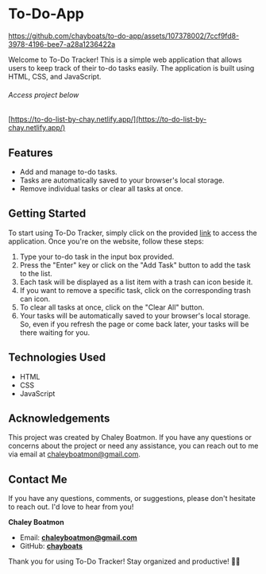 # To-Do-App

https://github.com/chayboats/to-do-app/assets/107378002/7ccf9fd8-3978-4196-bee7-a28a1236422a

Welcome to To-Do Tracker! This is a simple web application that allows users to keep track of their to-do tasks easily. The application is built using HTML, CSS, and JavaScript.

###### Access project below
[https://to-do-list-by-chay.netlify.app/](https://to-do-list-by-chay.netlify.app/)

## Features

- Add and manage to-do tasks.
- Tasks are automatically saved to your browser's local storage.
- Remove individual tasks or clear all tasks at once.

## Getting Started

To start using To-Do Tracker, simply click on the provided [link](https://to-do-list-by-chay.netlify.app/) to access the application. Once you're on the website, follow these steps:

1. Type your to-do task in the input box provided.
2. Press the "Enter" key or click on the "Add Task" button to add the task to the list.
3. Each task will be displayed as a list item with a trash can icon beside it.
4. If you want to remove a specific task, click on the corresponding trash can icon.
5. To clear all tasks at once, click on the "Clear All" button.
6. Your tasks will be automatically saved to your browser's local storage. So, even if you refresh the page or come back later, your tasks will be there waiting for you.

## Technologies Used

- HTML
- CSS
- JavaScript

## Acknowledgements

This project was created by Chaley Boatmon. If you have any questions or concerns about the project or need any assistance, you can reach out to me via email at chaleyboatmon@gmail.com.

## Contact Me

If you have any questions, comments, or suggestions, please don't hesitate to reach out. I'd love to hear from you!

**Chaley Boatmon**
- Email: **<u>chaleyboatmon@gmail.com</u>**
- GitHub: [<u>**chayboats**</u>](https://github.com/chayboats)
  
Thank you for using To-Do Tracker! Stay organized and productive! 📝✅
